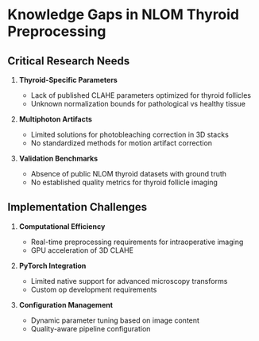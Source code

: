 # Knowledge Gaps in NLOM Thyroid Preprocessing

## Critical Research Needs
1. **Thyroid-Specific Parameters**
   - Lack of published CLAHE parameters optimized for thyroid follicles
   - Unknown normalization bounds for pathological vs healthy tissue

2. **Multiphoton Artifacts**
   - Limited solutions for photobleaching correction in 3D stacks
   - No standardized methods for motion artifact correction

3. **Validation Benchmarks**
   - Absence of public NLOM thyroid datasets with ground truth
   - No established quality metrics for thyroid follicle imaging

## Implementation Challenges
1. **Computational Efficiency**
   - Real-time preprocessing requirements for intraoperative imaging
   - GPU acceleration of 3D CLAHE

2. **PyTorch Integration**
   - Limited native support for advanced microscopy transforms
   - Custom op development requirements

3. **Configuration Management**
   - Dynamic parameter tuning based on image content
   - Quality-aware pipeline configuration